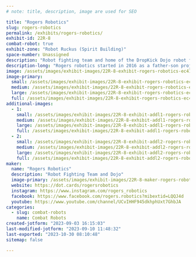 ```yaml
---
# note: title, description, image are used for SEO

title: "Rogers Robotics"
slug: rogers-robotics
permalink: /exhibits/rogers-robotics/
exhibit-id: 22R-8
combat-robot: true
exhibit-zone: "Robot Ruckus (Spirit Building)"
space-number: Unassigned
description: "Robot fighting team and home of the DropKick Dojo robot fighting school and arena."
description-long: "Rogers robotics started in 2016 as a father-son project between son, Jacob Rogers, and father, Jim Rogers. As Jacob Rogers went on to college at Florida Polytechnic University he shared his skills and knowledge with team purple fire and started the Combat Robotics section of the robotics club there. After graduating, he went on to build the first version of DROP KICK. This bot would go on to be a regional champion and represent the state of Florida at the Norwalk Havock robot league finals in December of 2022. The team then decided to open an Academy to teach young people in the Jacksonville area about robot fighting. After that the team expanded into the event hosting space and hosted our first event in an arena that we created on September 30, 2023 called Back Alley Brawlers. Many more events are to come from this team so be on the lookout on builders database and robot combat events."
image: /assets/images/exhibit-images/22R-8-exhibit-rogers-robotics-ec41b1b4-4ed2-46e0-aa9d-78d9453a27e9-large.jpeg
image-primary: 
  small: /assets/images/exhibit-images/22R-8-exhibit-rogers-robotics-ec41b1b4-4ed2-46e0-aa9d-78d9453a27e9-small.jpeg
  medium: /assets/images/exhibit-images/22R-8-exhibit-rogers-robotics-ec41b1b4-4ed2-46e0-aa9d-78d9453a27e9-medium.jpeg
  large: /assets/images/exhibit-images/22R-8-exhibit-rogers-robotics-ec41b1b4-4ed2-46e0-aa9d-78d9453a27e9-large.jpeg
  full: /assets/images/exhibit-images/22R-8-exhibit-rogers-robotics-ec41b1b4-4ed2-46e0-aa9d-78d9453a27e9-full.jpeg
additional-images: 
  - 1:
    small: /assets/images/exhibit-images/22R-8-exhibit-addl1-rogers-robotics-8eabafdc-e39d-4b80-9372-1123505ae14e-small.jpeg
    medium: /assets/images/exhibit-images/22R-8-exhibit-addl1-rogers-robotics-8eabafdc-e39d-4b80-9372-1123505ae14e-medium.jpeg
    large: /assets/images/exhibit-images/22R-8-exhibit-addl1-rogers-robotics-8eabafdc-e39d-4b80-9372-1123505ae14e-large.jpeg
    full: /assets/images/exhibit-images/22R-8-exhibit-addl1-rogers-robotics-8eabafdc-e39d-4b80-9372-1123505ae14e-full.jpeg
  - 2:
    small: /assets/images/exhibit-images/22R-8-exhibit-addl2-rogers-robotics-e835af05-00a9-440d-978b-f0508efa5569-small.jpeg
    medium: /assets/images/exhibit-images/22R-8-exhibit-addl2-rogers-robotics-e835af05-00a9-440d-978b-f0508efa5569-medium.jpeg
    large: /assets/images/exhibit-images/22R-8-exhibit-addl2-rogers-robotics-e835af05-00a9-440d-978b-f0508efa5569-large.jpeg
    full: /assets/images/exhibit-images/22R-8-exhibit-addl2-rogers-robotics-e835af05-00a9-440d-978b-f0508efa5569-full.jpeg
maker: 
  name: "Rogers Robotics"
  description: "Robot Fighting Team and Dojo"
  image-primary: /assets/images/exhibit-images/22R-8-maker-rogers-robotics-60be6d22-fedf-413c-98d7-6b15891846f6-medium.jpeg
  website: https://dot.cards/rogersrobotics
  instagram: https://www.instagram.com/rogers_robotics
  facebook: https://www.facebook.com/rogers.robotics?mibextid=LQQJ4d
  youtube: https://www.youtube.com/channel/UCvIHHF945dkhphUxt7GhbJA
categories: 
  - slug: combat-robots
    name: Combat Robots
created-jotform: "2023-09-03 16:15:03"
last-modified-jotform: "2023-09-10 11:48:32"
last-exported: "2023-10-30 08:10:48"
sitemap: false

---
```

